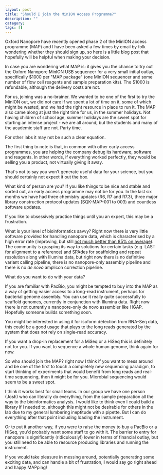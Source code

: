 ```yaml
---
layout: post
title: "Should I join the MinION Access Programme?"
description: ""
category: 
tags: []
---
```


Oxford Nanopore have recently opened phase 2 of the MinION access programme (MAP) and I have been asked a few times by email by folk wondering whether they should sign up, so here is a little blog post that hopefully will be helpful when making your decision. 
 
In case you are wondering what MAP is: it gives you the chance to try out the Oxford Nanopore MinION USB sequencer for a very small initial outlay, specifically $1000 per "MAP package" (one MinION sequencer and some number of flow cell reagents and sample preparation kits). The $1000 is refundable, although the delivery costs are not. 
 
For us, joining was a no-brainer. We wanted to be one of the first to try the MinION out, we did not care if we spent a lot of time on it, some of which might be wasted, and we had the right resource in place to run it. The MAP also came along at just the right time for us, in the summer holidays. Not having children of school age, summer holidays are the sweet spot for starting an intense project - we are all around, but the students and many of the academic staff are not. Party time.

For other labs it may not be such a clear equation. 
 
The first thing to note is that, in common with other early access programmes, you are helping the company debug its hardware, software and reagents.  In other words, if everything worked perfectly, they would be selling you a product, not virtually giving it away.

That's not to say you won't generate useful data for your science, but you should certainly not expect it out the box.

What kind of person are you? If you like things to be nice and stable and sorted out, an early access programme may not be for you. In the last six months we have had three chemistry updates (R6, R7 and R7.3), three major library construction protocol updates (SQK-MAP-001 to 003) and countless software updates.

If you like to obsessively practice things until you an expert, this may be a frustration.

What is your level of bioinformatics savvy? Right now there is very little software provided for handling nanopore data, which is characterised by a high error rate (improving, but still [not much better than 85% on average](http://www.gigasciencejournal.com/content/3/1/22/abstract)).  The community is grasping its way to solutions for certain tasks (e.g.  LAST for alignment to a reference) and SPAdes for scaffolding and repeat resolution along with Illumina data, but right now there is no definitive variant calling pipeline, there is no nanopore-only assembly pipeline and there is no _de novo_ amplicon correction pipeline.

What do you want to do with your data?

If you are familiar with PacBio, you might be tempted to buy into the MAP as a way of getting easier access to a long-read instrument, perhaps for bacterial genome assembly. You can use it really quite successfully to scaffold genomes, currently in conjunction with Illumina data. Right now there is not currently a nanopore-only de novo assembler like HGAP. Hopefully someone builds something soon.

You might be interested in using it for isoform detection from RNA-Seq data, this could be a good usage that plays to the long reads generated by the system that does not rely on single-read accuracy.

If you want a drop-in replacement for a MiSeq or a HiSeq this is definitely not for you.  If you want to sequence a whole human genome, think again for now.

So who should join the MAP? right now I think if you want to mess around and be one of the first to touch a completely new sequencing paradigm, to start thinking of experiments that would benefit from long reads and real-time sequencing, then it might be for you. Microbial sequencing would seem to be a sweet spot.

I think it works best for small teams. In our group we have one person (Josh) who can literally do everything, from the sample preparation all the way to the bioinformatics analysis. I would like to think even I could build a library if I needed to, although this might not be desirable for others in the lab due to my general lumbering ineptitude with a pipette. But I can do everything after that point including loading the instrument.

Or to put it another way, if you were to raise the money to buy a PacBio or a HiSeq, you'd probably want some staff to go with it. The barrier to entry for nanopore is significantly (ridiculously!) lower in terms of financial outlay, but you still need to be able to resource producing libraries and running the instrument.

If you would take pleasure in messing around, potentially generating some exciting data, and can handle a bit of frustration, I would say go right ahead and happy MAPping!
 

